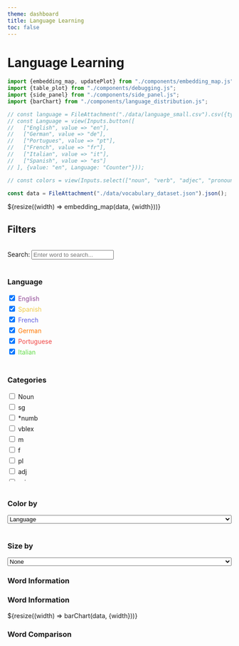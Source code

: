 ```yaml
---
theme: dashboard
title: Language Learning
toc: false
---
```


# Language Learning

<!-- Plot of Word Embedding -->

```js
import {embedding_map, updatePlot} from "./components/embedding_map.js";
import {table_plot} from "./components/debugging.js";
import {side_panel} from "./components/side_panel.js";
import {barChart} from "./components/language_distribution.js";

// const language = FileAttachment("./data/language_small.csv").csv({typed: true});
// const Language = view(Inputs.button([
//   ["English", value => "en"],
//   ["German", value => "de"],
//   ["Portugues", value => "pt"],
//   ["French", value => "fr"],
//   ["Italian", value => "it"],  
//   ["Spanish", value => "es"]
// ], {value: "en", Language: "Counter"}));

// const colors = view(Inputs.select(["noun", "verb", "adjec", "pronoun", "article", "black", "blanchedalmond", "blue", "blueviolet"], {multiple: 4, label: "Filter tags"}));
```

<!-- Load and transform the data -->

```js
const data = FileAttachment("./data/vocabulary_dataset.json").json();
```


<div class="grid grid-cols-3">
  <div class="card grid-colspan-2" id="plotly-chart">
    ${resize((width) => embedding_map(data, {width}))}
  </div>
  <div class="card">
    <h2>Filters</h2><br>
    <div>
      <label for="search">Search:</label>
      <input type="text" id="search" placeholder="Enter word to search...">
    </div><br>
    <div id="filters">
      <h3>Language</h3>
      <div>
        <div style="margin-bottom:5px; color:#914896;"><label><input type="checkbox" class="language-filter"  value="en" checked> English</label></div>
        <div style="margin-bottom:5px; color:#f0ca44;"><label><input type="checkbox" class="language-filter"  value="es" checked> Spanish</label></div>
        <div style="margin-bottom:5px; color:#5e5ee3;"><label><input type="checkbox" class="language-filter"  value="fr" checked> French</label></div>
        <div style="margin-bottom:5px; color:#ff7600;"><label><input type="checkbox" class="language-filter"  value="de" checked> German</label></div>
        <div style="margin-bottom:5px; color:#f04544;"><label><input type="checkbox" class="language-filter"  value="pt" checked> Portuguese</label></div>
        <div style="margin-bottom:5px; color:#63dc4a;"><label><input type="checkbox" class="language-filter"  value="it" checked> Italian</label></div>
      </div>
      <br>
      <h3>Categories</h3>
      <div style="height:200px; overflow-y:scroll;">
        <div style="margin-bottom:5px"><label><input type="checkbox" class="category-filter" value="n"> Noun</label></div>
        <div style="margin-bottom:5px"><label><input type="checkbox" class="category-filter" value="sg"> sg</label></div>
        <div style="margin-bottom:5px"><label><input type="checkbox" class="category-filter" value="*numb"> *numb</label></div>
        <div style="margin-bottom:5px"><label><input type="checkbox" class="category-filter" value="vblex"> vblex</label></div>
        <div style="margin-bottom:5px"><label><input type="checkbox" class="category-filter" value="m"> m</label></div>
        <div style="margin-bottom:5px"><label><input type="checkbox" class="category-filter" value="f"> f</label></div>
        <div style="margin-bottom:5px"><label><input type="checkbox" class="category-filter" value="pl"> pl</label></div>
        <div style="margin-bottom:5px"><label><input type="checkbox" class="category-filter" value="adj"> adj</label></div>
        <div style="margin-bottom:5px"><label><input type="checkbox" class="category-filter" value="pri"> pri</label></div>
        <div style="margin-bottom:5px"><label><input type="checkbox" class="category-filter" value="inf"> inf</label></div>
        <div style="margin-bottom:5px"><label><input type="checkbox" class="category-filter" value="p3"> p3</label></div>
        <div style="margin-bottom:5px"><label><input type="checkbox" class="category-filter" value="mf"> mf</label></div>
        <div style="margin-bottom:5px"><label><input type="checkbox" class="category-filter" value="*pers"> *pers</label></div>
        <div style="margin-bottom:5px"><label><input type="checkbox" class="category-filter" value="*gndr"> *gndr</label></div>
        <div style="margin-bottom:5px"><label><input type="checkbox" class="category-filter" value="nom"> nom</label></div>
        <div style="margin-bottom:5px"><label><input type="checkbox" class="category-filter" value="pp"> pp</label></div>
        <div style="margin-bottom:5px"><label><input type="checkbox" class="category-filter" value="adv"> adv</label></div>
        <div style="margin-bottom:5px"><label><input type="checkbox" class="category-filter" value="nt"> nt</label></div>
        <div style="margin-bottom:5px"><label><input type="checkbox" class="category-filter" value="p1"> p1</label></div>
        <div style="margin-bottom:5px"><label><input type="checkbox" class="category-filter" value="acc"> acc</label></div>
        <div style="margin-bottom:5px"><label><input type="checkbox" class="category-filter" value="*case"> *case</label></div>
        <div style="margin-bottom:5px"><label><input type="checkbox" class="category-filter" value="prn"> prn</label></div>
        <div style="margin-bottom:5px"><label><input type="checkbox" class="category-filter" value="det"> det</label></div>
        <div style="margin-bottom:5px"><label><input type="checkbox" class="category-filter" value="pst"> pst</label></div>
        <div style="margin-bottom:5px"><label><input type="checkbox" class="category-filter" value="sp"> sp</label></div>
        <div style="margin-bottom:5px"><label><input type="checkbox" class="category-filter" value="pii"> pii</label></div>
        <div style="margin-bottom:5px"><label><input type="checkbox" class="category-filter" value="@present_perfect"> @present_perfect</label></div>
        <div style="margin-bottom:5px"><label><input type="checkbox" class="category-filter" value="p2"> p2</label></div>
        <div style="margin-bottom:5px"><label><input type="checkbox" class="category-filter" value="dat"> dat</label></div>
        <div style="margin-bottom:5px"><label><input type="checkbox" class="category-filter" value="pr"> pr</label></div>
        <div style="margin-bottom:5px"><label><input type="checkbox" class="category-filter" value="@future"> @future</label></div>
        <div style="margin-bottom:5px"><label><input type="checkbox" class="category-filter" value="@future_phrasal"> @future_phrasal</label></div>
        <div style="margin-bottom:5px"><label><input type="checkbox" class="category-filter" value="@compound_past"> @compound_past</label></div>
        <div style="margin-bottom:5px"><label><input type="checkbox" class="category-filter" value="ifi"> ifi</label></div>
        <div style="margin-bottom:5px"><label><input type="checkbox" class="category-filter" value="tn"> tn</label></div>
        <div style="margin-bottom:5px"><label><input type="checkbox" class="category-filter" value="pos"> pos</label></div>
        <div style="margin-bottom:5px"><label><input type="checkbox" class="category-filter" value="vbmod"> vbmod</label></div>
        <div style="margin-bottom:5px"><label><input type="checkbox" class="category-filter" value="ind"> ind</label></div>
        <div style="margin-bottom:5px"><label><input type="checkbox" class="category-filter" value="vbser"> vbser</label></div>
        <div style="margin-bottom:5px"><label><input type="checkbox" class="category-filter" value="num"> num</label></div>
        <div style="margin-bottom:5px"><label><input type="checkbox" class="category-filter" value="@past_perfect"> @past_perfect</label></div>
        <div style="margin-bottom:5px"><label><input type="checkbox" class="category-filter" value="pres"> pres</label></div>
        <div style="margin-bottom:5px"><label><input type="checkbox" class="category-filter" value="fti"> fti</label></div>
        <div style="margin-bottom:5px"><label><input type="checkbox" class="category-filter" value="@cond"> @cond</label></div>
        <div style="margin-bottom:5px"><label><input type="checkbox" class="category-filter" value="ger"> ger</label></div>
        <div style="margin-bottom:5px"><label><input type="checkbox" class="category-filter" value="pred"> pred</label></div>
        <div style="margin-bottom:5px"><label><input type="checkbox" class="category-filter" value="vbhaver"> vbhaver</label></div>
        <div style="margin-bottom:5px"><label><input type="checkbox" class="category-filter" value="imp"> imp</label></div>
        <div style="margin-bottom:5px"><label><input type="checkbox" class="category-filter" value="mix"> mix</label></div>
        <div style="margin-bottom:5px"><label><input type="checkbox" class="category-filter" value="cni"> cni</label></div>
        <div style="margin-bottom:5px"><label><input type="checkbox" class="category-filter" value="np"> np</label></div>
        <div style="margin-bottom:5px"><label><input type="checkbox" class="category-filter" value="prs"> prs</label></div>
        <div style="margin-bottom:5px"><label><input type="checkbox" class="category-filter" value="def"> def</label></div>
        <div style="margin-bottom:5px"><label><input type="checkbox" class="category-filter" value="@cond_perfect"> @cond_perfect</label></div>
        <div style="margin-bottom:5px"><label><input type="checkbox" class="category-filter" value="past"> past</label></div>
        <div style="margin-bottom:5px"><label><input type="checkbox" class="category-filter" value="@future_perfect"> @future_perfect</label></div>
        <div style="margin-bottom:5px"><label><input type="checkbox" class="category-filter" value="itg"> itg</label></div>
        <div style="margin-bottom:5px"><label><input type="checkbox" class="category-filter" value="pis"> pis</label></div>
        <div style="margin-bottom:5px"><label><input type="checkbox" class="category-filter" value="@modal"> @modal</label></div>
        <div style="margin-bottom:5px"><label><input type="checkbox" class="category-filter" value="st"> st</label></div>
        <div style="margin-bottom:5px"><label><input type="checkbox" class="category-filter" value="sw"> sw</label></div>
        <div style="margin-bottom:5px"><label><input type="checkbox" class="category-filter" value="sint"> sint</label></div>
        <div style="margin-bottom:5px"><label><input type="checkbox" class="category-filter" value="dem"> dem</label></div>
        <div style="margin-bottom:5px"><label><input type="checkbox" class="category-filter" value="pro"> pro</label></div>
        <div style="margin-bottom:5px"><label><input type="checkbox" class="category-filter" value="@ref"> @ref</label></div>
        <div style="margin-bottom:5px"><label><input type="checkbox" class="category-filter" value="@pluperfect"> @pluperfect</label></div>
        <div style="margin-bottom:5px"><label><input type="checkbox" class="category-filter" value="vaux"> vaux</label></div>
        <div style="margin-bottom:5px"><label><input type="checkbox" class="category-filter" value="attr"> attr</label></div>
        <div style="margin-bottom:5px"><label><input type="checkbox" class="category-filter" value="cnjadv"> cnjadv</label></div>
        <div style="margin-bottom:5px"><label><input type="checkbox" class="category-filter" value="preadv"> preadv</label></div>
        <div style="margin-bottom:5px"><label><input type="checkbox" class="category-filter" value="gen"> gen</label></div>
        <div style="margin-bottom:5px"><label><input type="checkbox" class="category-filter" value="cnjcoo"> cnjcoo</label></div>
        <div style="margin-bottom:5px"><label><input type="checkbox" class="category-filter" value="rel"> rel</label></div>
        <div style="margin-bottom:5px"><label><input type="checkbox" class="category-filter" value="loc"> loc</label></div>
        <div style="margin-bottom:5px"><label><input type="checkbox" class="category-filter" value="ord"> ord</label></div>
        <div style="margin-bottom:5px"><label><input type="checkbox" class="category-filter" value="pprs"> pprs</label></div>
        <div style="margin-bottom:5px"><label><input type="checkbox" class="category-filter" value="@past"> @past</label></div>
        <div style="margin-bottom:5px"><label><input type="checkbox" class="category-filter" value="pr+il"> pr+il</label></div>
        <div style="margin-bottom:5px"><label><input type="checkbox" class="category-filter" value="ij"> ij</label></div>
        <div style="margin-bottom:5px"><label><input type="checkbox" class="category-filter" value="comp"> comp</label></div>
        <div style="margin-bottom:5px"><label><input type="checkbox" class="category-filter" value="@passive"> @passive</label></div>
        <div style="margin-bottom:5px"><label><input type="checkbox" class="category-filter" value="@past_cond"> @past_cond</label></div>
        <div style="margin-bottom:5px"><label><input type="checkbox" class="category-filter" value="ref"> ref</label></div>
        <div style="margin-bottom:5px"><label><input type="checkbox" class="category-filter" value="qnt"> qnt</label></div>
        <div style="margin-bottom:5px"><label><input type="checkbox" class="category-filter" value="cnjsub"> cnjsub</label></div>
        <div style="margin-bottom:5px"><label><input type="checkbox" class="category-filter" value="predet"> predet</label></div>
        <div style="margin-bottom:5px"><label><input type="checkbox" class="category-filter" value="@subjunctive_pluperfect"> @subjunctive_pluperfect</label></div>
        <div style="margin-bottom:5px"><label><input type="checkbox" class="category-filter" value="enc"> enc</label></div>
        <div style="margin-bottom:5px"><label><input type="checkbox" class="category-filter" value="sup"> sup</label></div>
        <div style="margin-bottom:5px"><label><input type="checkbox" class="category-filter" value="@past_subjunctive"> @past_subjunctive</label></div>
        <div style="margin-bottom:5px"><label><input type="checkbox" class="category-filter" value="an"> an</label></div>
        <div style="margin-bottom:5px"><label><input type="checkbox" class="category-filter" value="@past_inf"> @past_inf</label></div>
        <div style="margin-bottom:5px"><label><input type="checkbox" class="category-filter" value="subj"> subj</label></div>
        <div style="margin-bottom:5px"><label><input type="checkbox" class="category-filter" value="obj"> obj</label></div>
        <div style="margin-bottom:5px"><label><input type="checkbox" class="category-filter" value="pprep"> pprep</label></div>
        <div style="margin-bottom:5px"><label><input type="checkbox" class="category-filter" value="pr+der"> pr+der</label></div>
        <div style="margin-bottom:5px"><label><input type="checkbox" class="category-filter" value="pr+le"> pr+le</label></div>
        <div style="margin-bottom:5px"><label><input type="checkbox" class="category-filter" value="sg+mi"> sg+mi</label></div>
        <div style="margin-bottom:5px"><label><input type="checkbox" class="category-filter" value="pr+o"> pr+o</label></div>
        <div style="margin-bottom:5px"><label><input type="checkbox" class="category-filter" value="@formal"> @formal</label></div>
        <div style="margin-bottom:5px"><label><input type="checkbox" class="category-filter" value="nn"> nn</label></div>
        <div style="margin-bottom:5px"><label><input type="checkbox" class="category-filter" value="ant"> ant</label></div>
        <div style="margin-bottom:5px"><label><input type="checkbox" class="category-filter" value="@ger_past"> @ger_past</label></div>
        <div style="margin-bottom:5px"><label><input type="checkbox" class="category-filter" value="n+sandwich"> n+sandwich</label></div>
        <div style="margin-bottom:5px"><label><input type="checkbox" class="category-filter" value="pr+das"> pr+das</label></div>
        <div style="margin-bottom:5px"><label><input type="checkbox" class="category-filter" value="vbdo"> vbdo</label></div>
        <div style="margin-bottom:5px"><label><input type="checkbox" class="category-filter" value="@n:petit_ami"> @n:petit_ami</label></div>
        <div style="margin-bottom:5px"><label><input type="checkbox" class="category-filter" value="@prn:celui_la"> @prn:celui_la</label></div>
        <div style="margin-bottom:5px"><label><input type="checkbox" class="category-filter" value="suff"> suff</label></div>
        <div style="margin-bottom:5px"><label><input type="checkbox" class="category-filter" value="n+wehr"> n+wehr</label></div>
        <div style="margin-bottom:5px"><label><input type="checkbox" class="category-filter" value="@prn:le_tien"> @prn:le_tien</label></div>
        <div style="margin-bottom:5px"><label><input type="checkbox" class="category-filter" value="n+essen"> n+essen</label></div>
        <div style="margin-bottom:5px"><label><input type="checkbox" class="category-filter" value="@itg:est_ce_que"> @itg:est_ce_que</label></div>
        <div style="margin-bottom:5px"><label><input type="checkbox" class="category-filter" value="@cnj:depuis_que"> @cnj:depuis_que</label></div>
        <div style="margin-bottom:5px"><label><input type="checkbox" class="category-filter" value="@cnj:bien_que"> @cnj:bien_que</label></div>
        <div style="margin-bottom:5px"><label><input type="checkbox" class="category-filter" value="@det:de_le"> @det:de_le</label></div>
        <div style="margin-bottom:5px"><label><input type="checkbox" class="category-filter" value="@cnj:apres_que"> @cnj:apres_que</label></div>
        <div style="margin-bottom:5px"><label><input type="checkbox" class="category-filter" value="sg+lo"> sg+lo</label></div>
        <div style="margin-bottom:5px"><label><input type="checkbox" class="category-filter" value="pr+el"> pr+el</label></div>
        <div style="margin-bottom:5px"><label><input type="checkbox" class="category-filter" value="@cnj:avant_que"> @cnj:avant_que</label></div>
        <div style="margin-bottom:5px"><label><input type="checkbox" class="category-filter" value="@cnj:parce_que"> @cnj:parce_que</label></div>
        <div style="margin-bottom:5px"><label><input type="checkbox" class="category-filter" value="@cnj:pour_que"> @cnj:pour_que</label></div>
        <div style="margin-bottom:5px"><label><input type="checkbox" class="category-filter" value="@det:a_le"> @det:a_le</label></div>
        <div style="margin-bottom:5px"><label><input type="checkbox" class="category-filter" value="@cnj:du_fait_que"> @cnj:du_fait_que</label></div>
        <div style="margin-bottom:5px"><label><input type="checkbox" class="category-filter" value="pl+ci"> pl+ci</label></div>
        <div style="margin-bottom:5px"><label><input type="checkbox" class="category-filter" value="@cnj:tandis_que"> @cnj:tandis_que</label></div>
        <div style="margin-bottom:5px"><label><input type="checkbox" class="category-filter" value="@cnj:alors_que"> @cnj:alors_que</label></div>
        <div style="margin-bottom:5px"><label><input type="checkbox" class="category-filter" value="@pos"> @pos</label></div>
        <div style="margin-bottom:5px"><label><input type="checkbox" class="category-filter" value="@common_phrases:ca_va_bien"> @common_phrases:ca_va_bien</label></div>
        <div style="margin-bottom:5px"><label><input type="checkbox" class="category-filter" value="@common_phrases:il_y_a"> @common_phrases:il_y_a</label></div>
        <div style="margin-bottom:5px"><label><input type="checkbox" class="category-filter" value="@pr:a_cause_de"> @pr:a_cause_de</label></div>
        <div style="margin-bottom:5px"><label><input type="checkbox" class="category-filter" value="@adv:tout_a_fait"> @adv:tout_a_fait</label></div>
        <div style="margin-bottom:5px"><label><input type="checkbox" class="category-filter" value="pr+ele"> pr+ele</label></div>
        <div style="margin-bottom:5px"><label><input type="checkbox" class="category-filter" value="pron"> pron</label></div>
        <div style="margin-bottom:5px"><label><input type="checkbox" class="category-filter" value="@cnj:autant_que"> @cnj:autant_que</label></div>
        <div style="margin-bottom:5px"><label><input type="checkbox" class="category-filter" value="aa"> aa</label></div>
        <div style="margin-bottom:5px"><label><input type="checkbox" class="category-filter" value="@prn:quelque_un"> @prn:quelque_un</label></div>
        <div style="margin-bottom:5px"><label><input type="checkbox" class="category-filter" value="@adv:s_il_vous_plait"> @adv:s_il_vous_plait</label></div>
        <div style="margin-bottom:5px"><label><input type="checkbox" class="category-filter" value="acr"> acr</label></div>
        <div style="margin-bottom:5px"><label><input type="checkbox" class="category-filter" value="@prn:l_un"> @prn:l_un</label></div>
        <div style="margin-bottom:5px"><label><input type="checkbox" class="category-filter" value="n+versicherung"> n+versicherung</label></div>
        <div style="margin-bottom:5px"><label><input type="checkbox" class="category-filter" value="@adv:au_moins"> @adv:au_moins</label></div>
        <div style="margin-bottom:5px"><label><input type="checkbox" class="category-filter" value="n+hof"> n+hof</label></div>
        <div style="margin-bottom:5px"><label><input type="checkbox" class="category-filter" value="@ij:au_revoir"> @ij:au_revoir</label></div>
        <div style="margin-bottom:5px"><label><input type="checkbox" class="category-filter" value="@prn:celui_ci"> @prn:celui_ci</label></div>
        <div style="margin-bottom:5px"><label><input type="checkbox" class="category-filter" value="@adv:au_dela"> @adv:au_dela</label></div>
        <div style="margin-bottom:5px"><label><input type="checkbox" class="category-filter" value="adj+haltung"> adj+haltung</label></div>
        <div style="margin-bottom:5px"><label><input type="checkbox" class="category-filter" value="inf+lo"> inf+lo</label></div>
        <div style="margin-bottom:5px"><label><input type="checkbox" class="category-filter" value="@common_phrases:comment_ca_va"> @common_phrases:comment_ca_va</label></div>
        <div style="margin-bottom:5px"><label><input type="checkbox" class="category-filter" value="@pr:un_peu_de"> @pr:un_peu_de</label></div>
        <div style="margin-bottom:5px"><label><input type="checkbox" class="category-filter" value="@ij:auf_wiedersehen"> @ij:auf_wiedersehen</label></div>
        <div style="margin-bottom:5px"><label><input type="checkbox" class="category-filter" value="@common_phrases:de_rien"> @common_phrases:de_rien</label></div>
        <div style="margin-bottom:5px"><label><input type="checkbox" class="category-filter" value="n+kalender"> n+kalender</label></div>
        <div style="margin-bottom:5px"><label><input type="checkbox" class="category-filter" value="@prn:quelque_chose"> @prn:quelque_chose</label></div>
        <div style="margin-bottom:5px"><label><input type="checkbox" class="category-filter" value="@neg:plus_de"> @neg:plus_de</label></div>
        <div style="margin-bottom:5px"><label><input type="checkbox" class="category-filter" value="@itg:que_est_ce_que"> @itg:que_est_ce_que</label></div>
        <div style="margin-bottom:5px"><label><input type="checkbox" class="category-filter" value="@prn:le_notre"> @prn:le_notre</label></div>
        <div style="margin-bottom:5px"><label><input type="checkbox" class="category-filter" value="@prn:celui_que"> @prn:celui_que</label></div>
        <div style="margin-bottom:5px"><label><input type="checkbox" class="category-filter" value="pres+not"> pres+not</label></div>
        <div style="margin-bottom:5px"><label><input type="checkbox" class="category-filter" value="@common_phrases:a_demain"> @common_phrases:a_demain</label></div>
        <div style="margin-bottom:5px"><label><input type="checkbox" class="category-filter" value="@adv:a_peu_pres"> @adv:a_peu_pres</label></div>
        <div style="margin-bottom:5px"><label><input type="checkbox" class="category-filter" value="vblex+bad"> vblex+bad</label></div>
        <div style="margin-bottom:5px"><label><input type="checkbox" class="category-filter" value="apos"> apos</label></div>
        <div style="margin-bottom:5px"><label><input type="checkbox" class="category-filter" value="@pr:afin_de"> @pr:afin_de</label></div>
        <div style="margin-bottom:5px"><label><input type="checkbox" class="category-filter" value="@pr:pres_de"> @pr:pres_de</label></div>
        <div style="margin-bottom:5px"><label><input type="checkbox" class="category-filter" value="@adv:a_posteriori"> @adv:a_posteriori</label></div>
        <div style="margin-bottom:5px"><label><input type="checkbox" class="category-filter" value="inf+ci"> inf+ci</label></div>
        <div style="margin-bottom:5px"><label><input type="checkbox" class="category-filter" value="pr+isso"> pr+isso</label></div>
        <div style="margin-bottom:5px"><label><input type="checkbox" class="category-filter" value="@adv:por_supuesto"> @adv:por_supuesto</label></div>
        <div style="margin-bottom:5px"><label><input type="checkbox" class="category-filter" value="@prn:le_mien"> @prn:le_mien</label></div>
        <div style="margin-bottom:5px"><label><input type="checkbox" class="category-filter" value="@pr:plus_de"> @pr:plus_de</label></div>
        <div style="margin-bottom:5px"><label><input type="checkbox" class="category-filter" value="@ij:buenos_dias"> @ij:buenos_dias</label></div>
        <div style="margin-bottom:5px"><label><input type="checkbox" class="category-filter" value="n+ende"> n+ende</label></div>
        <div style="margin-bottom:5px"><label><input type="checkbox" class="category-filter" value="n+nummer"> n+nummer</label></div>
        <div style="margin-bottom:5px"><label><input type="checkbox" class="category-filter" value="pl+lo"> pl+lo</label></div>
        <div style="margin-bottom:5px"><label><input type="checkbox" class="category-filter" value="@pr:a_travers"> @pr:a_travers</label></div>
        <div style="margin-bottom:5px"><label><input type="checkbox" class="category-filter" value="@pr:autant_de"> @pr:autant_de</label></div>
        <div style="margin-bottom:5px"><label><input type="checkbox" class="category-filter" value="nom."> nom.</label></div>
        <div style="margin-bottom:5px"><label><input type="checkbox" class="category-filter" value="@prn:ce_dont"> @prn:ce_dont</label></div>
        <div style="margin-bottom:5px"><label><input type="checkbox" class="category-filter" value="@ij:merci_beaucoup"> @ij:merci_beaucoup</label></div>
        <div style="margin-bottom:5px"><label><input type="checkbox" class="category-filter" value="@cnj:des_que"> @cnj:des_que</label></div>
        <div style="margin-bottom:5px"><label><input type="checkbox" class="category-filter" value="@neg:il_ne_y_a"> @neg:il_ne_y_a</label></div>
        <div style="margin-bottom:5px"><label><input type="checkbox" class="category-filter" value="@adv:en_general"> @adv:en_general</label></div>
        <div style="margin-bottom:5px"><label><input type="checkbox" class="category-filter" value="vblex+ort"> vblex+ort</label></div>
        <div style="margin-bottom:5px"><label><input type="checkbox" class="category-filter" value="@adv:a_part"> @adv:a_part</label></div>
        <div style="margin-bottom:5px"><label><input type="checkbox" class="category-filter" value="@prn:le_meme"> @prn:le_meme</label></div>
        <div style="margin-bottom:5px"><label><input type="checkbox" class="category-filter" value="@common_phrases:a_plus"> @common_phrases:a_plus</label></div>
        <div style="margin-bottom:5px"><label><input type="checkbox" class="category-filter" value="@common_phrases:a_plus_tard"> @common_phrases:a_plus_tard</label></div>
        <div style="margin-bottom:5px"><label><input type="checkbox" class="category-filter" value="n+stier"> n+stier</label></div>
        <div style="margin-bottom:5px"><label><input type="checkbox" class="category-filter" value="@obj"> @obj</label></div>
        <div style="margin-bottom:5px"><label><input type="checkbox" class="category-filter" value="dim"> dim</label></div>
        <div style="margin-bottom:5px"><label><input type="checkbox" class="category-filter" value="@adv:a_priori"> @adv:a_priori</label></div>
        <div style="margin-bottom:5px"><label><input type="checkbox" class="category-filter" value="@common_phrases:a_bientot"> @common_phrases:a_bientot</label></div>
        <div style="margin-bottom:5px"><label><input type="checkbox" class="category-filter" value="@cnj:pendant_que"> @cnj:pendant_que</label></div>
        <div style="margin-bottom:5px"><label><input type="checkbox" class="category-filter" value="@adv:por_favor"> @adv:por_favor</label></div>
        <div style="margin-bottom:5px"><label><input type="checkbox" class="category-filter" value="pr+esse"> pr+esse</label></div>
        <div style="margin-bottom:5px"><label><input type="checkbox" class="category-filter" value="n+welt"> n+welt</label></div>
        <div style="margin-bottom:5px"><label><input type="checkbox" class="category-filter" value="@subjunctive_perfect"> @subjunctive_perfect</label></div>
        <div style="margin-bottom:5px"><label><input type="checkbox" class="category-filter" value="@ij:buenas_noches"> @ij:buenas_noches</label></div>
        <div style="margin-bottom:5px"><label><input type="checkbox" class="category-filter" value="n+meister"> n+meister</label></div>
        <div style="margin-bottom:5px"><label><input type="checkbox" class="category-filter" value="@ij:bis_bald"> @ij:bis_bald</label></div>
        <div style="margin-bottom:5px"><label><input type="checkbox" class="category-filter" value="@pr:a_cote_de"> @pr:a_cote_de</label></div>
        <div style="margin-bottom:5px"><label><input type="checkbox" class="category-filter" value="@prn:n_importe_quoi"> @prn:n_importe_quoi</label></div>
        <div style="margin-bottom:5px"><label><input type="checkbox" class="category-filter" value="@adv:peut_etre"> @adv:peut_etre</label></div>
        <div style="margin-bottom:5px"><label><input type="checkbox" class="category-filter" value="@ij:thank_you"> @ij:thank_you</label></div>
        <div style="margin-bottom:5px"><label><input type="checkbox" class="category-filter" value="@adv:en_fait"> @adv:en_fait</label></div>
        <div style="margin-bottom:5px"><label><input type="checkbox" class="category-filter" value="pl+gli"> pl+gli</label></div>
        <div style="margin-bottom:5px"><label><input type="checkbox" class="category-filter" value="@adv:s_il_te_plait"> @adv:s_il_te_plait</label></div>
        <div style="margin-bottom:5px"><label><input type="checkbox" class="category-filter" value="@neg:pas_du_tout"> @neg:pas_du_tout</label></div>
        <div style="margin-bottom:5px"><label><input type="checkbox" class="category-filter" value="@pr:au_dela_de"> @pr:au_dela_de</label></div>
      </div>
      <div><br>
        <h3>Color by</h3> 
        <select style="width:100%" id="choices" name="choices">
          <option value="language">Language</option>
          <option value="category">Category</option>
        </select>
      </div>
      <div><br>
        <h3>Size by</h3>
        <select style="width:100%" id="sizeBy" name="sizeBy">
          <option value="none">None</option>
          <option value="average_performance">Performance</option>
          <option value="average_recall">Recall</option>
          <option value="users_seen">Users that have seen the word</option>
          <option value="hardness">Hardness</option>
        </select>
      </div>      
    </div>
  </div>
</div>

<div class="grid grid-cols-3" >
  <div class="card">
    <div id="side-panel"><h3>Word Information</h3></div>
  </div>
  <div class="card">
    <h3>Word Information</h3>
    <div id="bar-chart">
      ${resize((width) => barChart(data, {width}))}
    </div>
  </div>  
  <div class="card">
    <h3>Word Comparison</h3>
  </div>  
</div>
